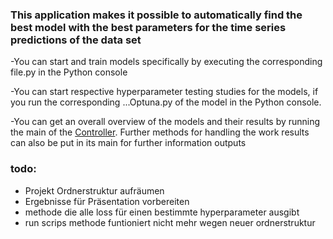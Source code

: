 ### This application makes it possible to automatically find the best model with the best parameters for the time series predictions of the data set

-You can start and train models specifically by executing the corresponding file.py in the Python console

-You can start respective hyperparameter testing studies for the models,
if you run the corresponding ...Optuna.py of the model in the Python console.

-You can get an overall overview of the models and their results by running the main of the [Controller](Hyperparameter_DB/optuna_db_controller.py).
Further methods for handling the work results can also be put in its main for further information outputs


### todo:
- Projekt Ordnerstruktur aufräumen
- Ergebnisse für Präsentation vorbereiten 
- methode die alle loss für einen bestimmte hyperparameter ausgibt
- run scrips methode funtioniert nicht mehr wegen neuer ordnerstruktur
